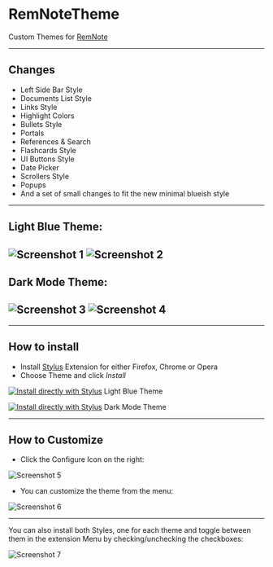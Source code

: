 # RemNoteTheme

Custom Themes for [RemNote](remnote.io)

-----

## Changes

* Left Side Bar Style 
* Documents List Style 
* Links Style 
* Highlight Colors
* Bullets Style
* Portals
* References & Search 
* Flashcards Style 
* UI Buttons Style 
* Date Picker 
* Scrollers Style
* Popups 
* And a set of small changes to fit the new minimal blueish style 

-----
## Light Blue Theme: 

![Screenshot 1](https://github.com/ethomasv/RemNoteTheme/blob/master/Screenshots/LightBlueRemnote.jpg)
![Screenshot 2](https://github.com/ethomasv/RemNoteTheme/blob/master/Screenshots/LightBlueRemnoteThemeFlashcards.jpg)
---
## Dark Mode Theme: 

![Screenshot 3](https://github.com/ethomasv/RemNoteTheme/blob/master/Screenshots/DarkModeRemnote.jpg)
![Screenshot 4](https://github.com/ethomasv/RemNoteTheme/blob/master/Screenshots/DarkModeRemnoteThemeFlashcards.jpg)
---

---
## How to install

* Install [Stylus](https://add0n.com/stylus.html) Extension for either Firefox, Chrome or Opera
* Choose Theme and click *Install*

[![Install directly with Stylus](https://img.shields.io/badge/Install%20directly%20with-Stylus-00adad.svg)](https://raw.githubusercontent.com/ethomasv/RemNoteTheme/master/LightBlue.user.css) Light Blue Theme

[![Install directly with Stylus](https://img.shields.io/badge/Install%20directly%20with-Stylus-00adad.svg)](https://raw.githubusercontent.com/ethomasv/RemNoteTheme/master/DarkMode.user.css) Dark Mode Theme

---
## How to Customize

* Click the Configure Icon on the right:

![Screenshot 5](https://github.com/ethomasv/RemNoteTheme/blob/master/Screenshots/ConfigureIcon.jpg)

* You can customize the theme from the menu:

![Screenshot 6](https://github.com/ethomasv/RemNoteTheme/blob/master/Screenshots/CustomizationMenu.jpg)

---
You can also install both Styles, one for each theme and toggle between them in the extension Menu by checking/unchecking the checkboxes: 

![Screenshot 7](https://github.com/ethomasv/RemNoteTheme/blob/master/Screenshots/ThemeToggle.jpg)
